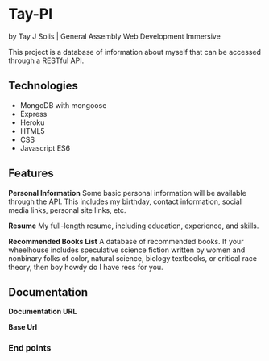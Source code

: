 # Tay-PI
by Tay J Solis | General Assembly Web Development Immersive

This project is a database of information about myself that can be accessed through a RESTful API.


## Technologies
- MongoDB with mongoose
- Express
- Heroku
- HTML5
- CSS
- Javascript ES6

## Features
**Personal Information**
Some basic personal information will be available through the API. This includes my birthday, contact information, social media links, personal site links, etc.

**Resume**
My full-length resume, including education, experience, and skills.

**Recommended Books List**
A database of recommended books. If your wheelhouse includes speculative science fiction written by women and nonbinary folks of color, natural science, biology textbooks, or critical race theory, then boy howdy do I have recs for you.

## Documentation
**Documentation URL**

**Base Url**

### End points
